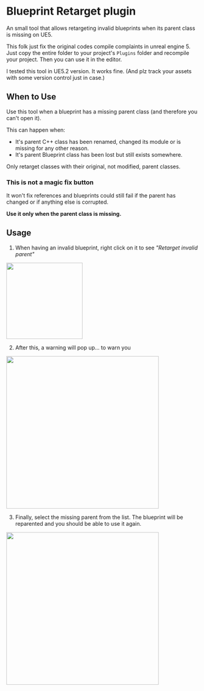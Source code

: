 # Blueprint Retarget plugin
An small tool that allows retargeting invalid blueprints when its parent class is missing on UE5.

This folk just fix the original codes compile complaints in unreal engine 5. Just copy the entire folder to your project's `Plugins` folder and recompile your project. Then you can use it in the editor.

I tested this tool in UE5.2 version. It works fine. (And plz track your assets with some version control just in case.)

## When to Use
Use this tool when a blueprint has a missing parent class (and therefore you can't open it).

This can happen when:
- It's parent C++ class has been renamed, changed its module or is missing for any other reason.
- It's parent Blueprint class has been lost but still exists somewhere.

Only retarget classes with their original, not modified, parent classes.

### This is not a magic fix button

It won't fix references and blueprints could still fail if the parent has changed or if anything else is corrupted.

**Use it only when the parent class is missing.**

## Usage

1. When having an invalid blueprint, right click on it to see *"Retarget invalid parent"*

<img width=200 src="Content/Readme/ContextMenu.png" /> 

2. After this, a warning will pop up... to warn you

<img width=400 src="Content/Readme/Warning.png" />

3. Finally, select the missing parent from the list. The blueprint will be reparented and you should be able to use it again.
<img width=400 src="Content/Readme/SelectClass.png" />
